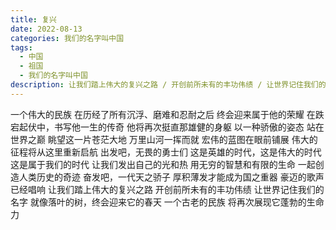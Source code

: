 ```yaml
---
title: 复兴
date: 2022-08-13
categories: 我们的名字叫中国
tags:
  - 中国
  - 祖国
  - 我们的名字叫中国
description: 让我们踏上伟大的复兴之路 / 开创前所未有的丰功伟绩 / 让世界记住我们的名字
---
```


一个伟大的民族
在历经了所有沉浮、磨难和忍耐之后
终会迎来属于他的荣耀
在跌宕起伏中，书写他一生的传奇
他将再次挺直那雄健的身躯
以一种骄傲的姿态
站在世界之巅
眺望这一片苍茫大地
万里山河一挥而就
宏伟的蓝图在眼前铺展
伟大的征程将从这里重新启航
出发吧，无畏的勇士们
这是英雄的时代，这是伟大的时代
这是属于我们的时代
让我们发出自己的光和热
用无穷的智慧和有限的生命
一起创造人类历史的奇迹
奋发吧，一代天之骄子
厚积薄发才能成为国之重器
豪迈的歌声已经唱响
让我们踏上伟大的复兴之路
开创前所未有的丰功伟绩
让世界记住我们的名字
就像落叶的树，终会迎来它的春天
一个古老的民族
将再次展现它蓬勃的生命力
